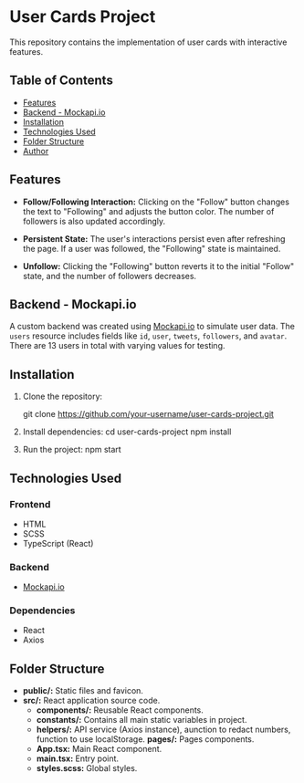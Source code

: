 # User Cards Project

This repository contains the implementation of user cards with interactive features.

## Table of Contents

- [Features](#features)
- [Backend - Mockapi.io](#backend---mockapio)
- [Installation](#installation)
- [Technologies Used](#technologies-used)
- [Folder Structure](#folder-structure)
- [Author](#author)

## Features

- **Follow/Following Interaction:** Clicking on the "Follow" button changes the text to "Following" and adjusts the button color. The number of followers is also updated accordingly.

- **Persistent State:** The user's interactions persist even after refreshing the page. If a user was followed, the "Following" state is maintained.

- **Unfollow:** Clicking the "Following" button reverts it to the initial "Follow" state, and the number of followers decreases.

## Backend - Mockapi.io

A custom backend was created using [Mockapi.io](https://www.mockapi.io/) to simulate user data. The `users` resource includes fields like `id`, `user`, `tweets`, `followers`, and `avatar`. There are 13 users in total with varying values for testing.

## Installation

1. Clone the repository:

   git clone https://github.com/your-username/user-cards-project.git

2. Install dependencies:
   cd user-cards-project
   npm install

3. Run the project:
   npm start

## Technologies Used

### Frontend

- HTML
- SCSS
- TypeScript (React)

### Backend

- [Mockapi.io](https://www.mockapi.io/)

### Dependencies

- React
- Axios

## Folder Structure

- **public/:** Static files and favicon.
- **src/:** React application source code.
  - **components/:** Reusable React components.
  - **constants/:** Contains all main static variables in project.
  - **helpers/:** API service (Axios instance), аunction to redact numbers, function to use localStorage.
    **pages/:** Pages components.
  - **App.tsx:** Main React component.
  - **main.tsx:** Entry point.
  - **styles.scss:** Global styles.

